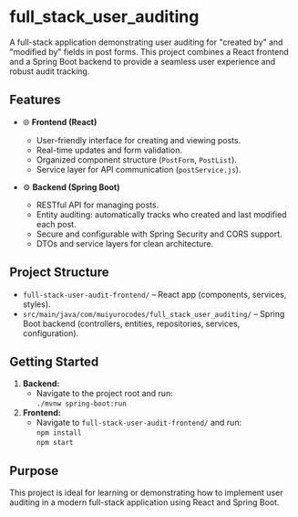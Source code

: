 # full_stack_user_auditing

A full-stack application demonstrating user auditing for "created by" and "modified by" fields in post forms. This project combines a React frontend and a Spring Boot backend to provide a seamless user experience and robust audit tracking.

## Features

- 🌐 **Frontend (React)**

  - User-friendly interface for creating and viewing posts.
  - Real-time updates and form validation.
  - Organized component structure (`PostForm`, `PostList`).
  - Service layer for API communication (`postService.js`).

- ⚙️ **Backend (Spring Boot)**
  - RESTful API for managing posts.
  - Entity auditing: automatically tracks who created and last modified each post.
  - Secure and configurable with Spring Security and CORS support.
  - DTOs and service layers for clean architecture.

## Project Structure

- `full-stack-user-audit-frontend/` – React app (components, services, styles).
- `src/main/java/com/muiyurocodes/full_stack_user_auditing/` – Spring Boot backend (controllers, entities, repositories, services, configuration).

## Getting Started

1. **Backend:**
   - Navigate to the project root and run:  
      `./mvnw spring-boot:run`
2. **Frontend:**
   - Navigate to `full-stack-user-audit-frontend/` and run:  
      `npm install`  
      `npm start`

## Purpose

This project is ideal for learning or demonstrating how to implement user auditing in a modern full-stack application using React and Spring Boot.
